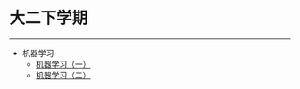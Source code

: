 # 大二下学期
***
- 机器学习
  - [机器学习（一）](/学海无涯/学习/大二上/《机器学习》（一）.md)
  - [机器学习（二）](/学海无涯/学习/大二上/《机器学习》（二）.md)